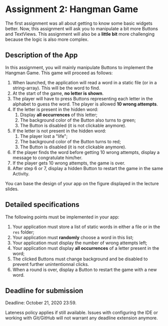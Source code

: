 # Assignment 2: Hangman Game

The first assignment was all about getting to know some basic widgets
better. Now, this assignment will ask you to manipulate a bit more
Buttons and TextViews. This assignment will also be a **little bit** more
challenging because the logic is also more complex.

## Description of the App

In this assignment, you will mainly manipulate Buttons to implement the
Hangman Game. This game will proceed as follows:

1. When launched, the application will read a word in a static file (or
   in a string-array). This will be the word to find.
2. At the start of the game, **no letter is shown**.
3. The player will have to press Buttons representing each letter in the
   alphabet to guess the word. The player is allowed **10 wrong attempts**.
4. If the letter is present in the hidden word:
   1. Display **all occurrences** of this letter;
   2. The background color of the Button also turns to green;
   3. The Button is disabled (it is not clickable anymore).
5. If the letter is not present in the hidden word:
   1. The player lost a "life";
   2. The background color of the Button turns to red;
   3. The Button is disabled (it is not clickable anymore).
6. If the player finds the word before getting 10 wrong attempts,
   display a message to congratulate him/her.
7. If the player gets 10 wrong attempts, the game is over.
8. After step 6 or 7, display a hidden Button to restart the game in the
   same Activity.

You can base the design of your app on the figure displayed in the
lecture slides.

## Detailed specifications

The following points must be implemented in your app:

1. Your application must store a list of static words in either a file
   or in the `res` folder;
2. Your application must **randomly** choose a word in this list;
3. Your application must display the number of wrong attempts left;
4. Your application must display **all occurrences** of a letter present
   in the word;
5. The clicked Buttons must change background and be disabled to prevent
   further unintentionnal clicks.
6. When a round is over, display a Button to restart the game with a new
   word.

## Deadline for submission

Deadline: October 21, 2020 23:59.

Lateness policy applies if still available. Issues with configuring the
IDE or working with Git/GitHub will not warrant any deadline extension
anymore.
